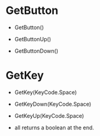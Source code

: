 # GetButton 

- GetButton()

- GetButtonUp()

- GetButtonDown()

# GetKey

- GetKey(KeyCode.Space)

- GetKeyDown(KeyCode.Space)

- GetKeyUp(KeyCode.Space)


- all returns a boolean at the end.

